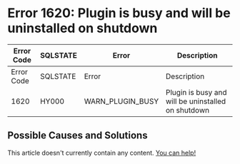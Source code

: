 
# Error 1620: Plugin is busy and will be uninstalled on shutdown


| Error Code | SQLSTATE | Error | Description |
| --- | --- | --- | --- |
| Error Code | SQLSTATE | Error | Description |
| 1620 | HY000 | WARN_PLUGIN_BUSY | Plugin is busy and will be uninstalled on shutdown |




## Possible Causes and Solutions


This article doesn't currently contain any content. [You can help!](/en/writing-and-editing-knowledge-base-articles/)

